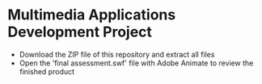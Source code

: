 # Multimedia Applications Development Project
 
- Download the ZIP file of this repository and extract all files 
- Open the 'final assessment.swf' file with Adobe Animate to review the finished product
